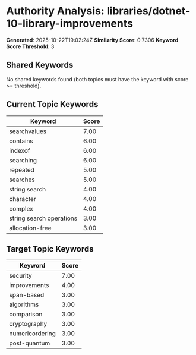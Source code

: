 # Authority Analysis: libraries/dotnet-10-library-improvements

**Generated**: 2025-10-22T19:02:24Z
**Similarity Score**: 0.7306
**Keyword Score Threshold**: 3

## Shared Keywords

No shared keywords found (both topics must have the keyword with score >= threshold).

## Current Topic Keywords

| Keyword | Score |
|---------|-------|
| searchvalues | 7.00 |
| contains | 6.00 |
| indexof | 6.00 |
| searching | 6.00 |
| repeated | 5.00 |
| searches | 5.00 |
| string search | 4.00 |
| character | 4.00 |
| complex | 4.00 |
| string search operations | 3.00 |
| allocation-free | 3.00 |

## Target Topic Keywords

| Keyword | Score |
|---------|-------|
| security | 7.00 |
| improvements | 4.00 |
| span-based | 3.00 |
| algorithms | 3.00 |
| comparison | 3.00 |
| cryptography | 3.00 |
| numericordering | 3.00 |
| post-quantum | 3.00 |

